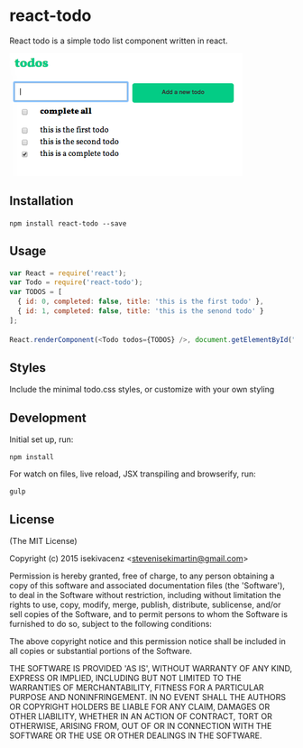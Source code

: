 # react-todo

React todo is a simple todo list component written in react.

![](example/screenshot.png)

## Installation

`npm install react-todo --save`

## Usage

```javascript
var React = require('react');
var Todo = require('react-todo');
var TODOS = [
  { id: 0, completed: false, title: 'this is the first todo' },
  { id: 1, completed: false, title: 'this is the senond todo' }
];

React.renderComponent(<Todo todos={TODOS} />, document.getElementById("container"));

```

## Styles

Include the minimal todo.css styles, or customize with your own styling

## Development

Initial set up, run:
    
    npm install

For watch on files, live reload, JSX transpiling and browserify, run:

    gulp

## License

(The MIT License)

Copyright (c) 2015 isekivacenz &lt;stevenisekimartin@gmail.com&gt;

Permission is hereby granted, free of charge, to any person obtaining
a copy of this software and associated documentation files (the
'Software'), to deal in the Software without restriction, including
without limitation the rights to use, copy, modify, merge, publish,
distribute, sublicense, and/or sell copies of the Software, and to
permit persons to whom the Software is furnished to do so, subject to
the following conditions:

The above copyright notice and this permission notice shall be
included in all copies or substantial portions of the Software.

THE SOFTWARE IS PROVIDED 'AS IS', WITHOUT WARRANTY OF ANY KIND,
EXPRESS OR IMPLIED, INCLUDING BUT NOT LIMITED TO THE WARRANTIES OF
MERCHANTABILITY, FITNESS FOR A PARTICULAR PURPOSE AND NONINFRINGEMENT.
IN NO EVENT SHALL THE AUTHORS OR COPYRIGHT HOLDERS BE LIABLE FOR ANY
CLAIM, DAMAGES OR OTHER LIABILITY, WHETHER IN AN ACTION OF CONTRACT,
TORT OR OTHERWISE, ARISING FROM, OUT OF OR IN CONNECTION WITH THE
SOFTWARE OR THE USE OR OTHER DEALINGS IN THE SOFTWARE.
